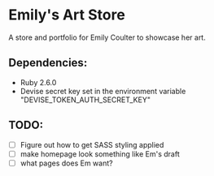 # Emily's Art Store
A store and portfolio for Emily Coulter to showcase her art.

## Dependencies:
 * Ruby 2.6.0
 * Devise secret key set in the environment variable
   "DEVISE_TOKEN_AUTH_SECRET_KEY"

## TODO:
 - [ ] Figure out how to get SASS styling applied
 - [ ] make homepage look something like Em's draft
 - [ ] what pages does Em want?
